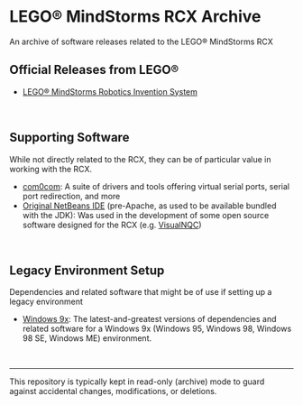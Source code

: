 # LEGO® MindStorms RCX Archive
An archive of software releases related to the LEGO® MindStorms RCX

## Official Releases from LEGO®
* [LEGO® MindStorms Robotics Invention System](https://github.com/BrickBot/Archive/releases/tag/LEGO)

&nbsp;
## Supporting Software
While not directly related to the RCX, they can be of particular value in working with the RCX.
* [com0com](https://github.com/BrickBot/Archive/releases/tag/com0com): A suite of drivers and tools offering virtual serial ports, serial port redirection, and more
* [Original NetBeans IDE](https://github.com/BrickBot/Archive/releases/tag/NetBeans) (pre-Apache, as used to be available bundled with the JDK): Was used in the development of some open source software designed for the RCX (e.g. [VisualNQC](https://github.com/BrickBot/VisualNQC))

&nbsp;
## Legacy Environment Setup
Dependencies and related software that might be of use if setting up a legacy environment
* [Windows 9x](https://github.com/BrickBot/Archive/releases/tag/Win9x): The latest-and-greatest versions of dependencies and related software for a Windows 9x (Windows 95, Windows 98, Windows 98 SE, Windows ME) environment.

&nbsp;

* * *

This repository is typically kept in read-only (archive) mode to guard against accidental changes, modifications, or deletions.
